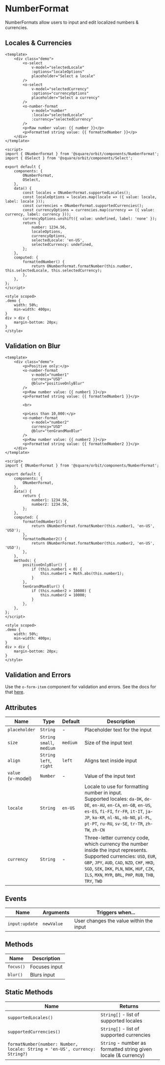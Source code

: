# NumberFormat
NumberFormats allow users to input and edit localized numbers & currencies.

## Locales & Currencies

```vue
<template>
	<div class="demo">
		<o-select
			v-model="selectedLocale"
			:options="localeOptions"
			placeholder="Select a locale"
		/>
		<o-select
			v-model="selectedCurrency"
			:options="currencyOptions"
			placeholder="Select a currency"
		/>
		<o-number-format
			v-model="number"
			:locale="selectedLocale"
			:currency="selectedCurrency"
		/>
		<p>Raw number value: {{ number }}</p>
		<p>Formatted string value: {{ formattedNumber }}</p>
	</div>
</template>

<script>
import { ONumberFormat } from '@square/orbit/components/NumberFormat';
import { OSelect } from '@square/orbit/components/Select';

export default {
	components: {
		ONumberFormat,
		OSelect,
	},
	data() {
		const locales = ONumberFormat.supportedLocales();
		const localeOptions = locales.map(locale => ({ value: locale, label: locale }));
		const currencies = ONumberFormat.supportedCurrencies();
		const currencyOptions = currencies.map(currency => ({ value: currency, label: currency }));
		currencyOptions.unshift({ value: undefined, label: 'none' });
		return {
			number: 1234.56,
			localeOptions,
			currencyOptions,
			selectedLocale: 'en-US',
			selectedCurrency: undefined,
		};
	},
	computed: {
		formattedNumber() {
			return ONumberFormat.formatNumber(this.number, this.selectedLocale, this.selectedCurrency);
		},
	},
};
</script>

<style scoped>
.demo {
	width: 50%;
	min-width: 400px;
}
div > div {
	margin-bottom: 20px;
}
</style>
```


## Validation on Blur

```vue
<template>
	<div class="demo">
		<p>Positive only:</p>
		<o-number-format
			v-model="number1"
			currency="USD"
			@blur="positiveOnlyBlur"
		/>
		<p>Raw number value: {{ number1 }}</p>
		<p>Formatted string value: {{ formattedNumber1 }}</p>

		<br>

		<p>Less than 10,000:</p>
		<o-number-format
			v-model="number2"
			currency="USD"
			@blur="tenGrandMaxBlur"
		/>
		<p>Raw number value: {{ number2 }}</p>
		<p>Formatted string value: {{ formattedNumber2 }}</p>
	</div>
</template>

<script>
import { ONumberFormat } from '@square/orbit/components/NumberFormat';

export default {
	components: {
		ONumberFormat,
	},
	data() {
		return {
			number1: 1234.56,
			number2: 1234.56,
		};
	},
	computed: {
		formattedNumber1() {
			return ONumberFormat.formatNumber(this.number1, 'en-US', 'USD');
		},
		formattedNumber2() {
			return ONumberFormat.formatNumber(this.number2, 'en-US', 'USD');
		},
	},
	methods: {
		positiveOnlyBlur() {
			if (this.number1 < 0) {
				this.number1 = Math.abs(this.number1);
			}
		},
		tenGrandMaxBlur() {
			if (this.number2 > 10000) {
				this.number2 = 10000;
			}
		},
	},
};
</script>

<style scoped>
.demo {
	width: 50%;
	min-width: 400px;
}
div > div {
	margin-bottom: 20px;
}
</style>
```

## Validation and Errors
Use the `o-form-item` component for validation and errors. See the docs for that [here](/components/Form).

## Attributes

| Name          | Type                                                                                                                                                                                      | Default  | Description                                                                        |
|---------------|-------------------------------------------------------------------------------------------------------------------------------------------------------------------------------------------|----------|------------------------------------------------------------------------------------|
| `placeholder` | `String`                                                                                                                                                                                  | -        | Placeholder text for the input                                                    |
| `size`        | `String`<br>`small`, `medium`                                                                                                                                                             | `medium` | Size of the input text                                                            |
| `align`       | `String`<br>`left`, `right`                                                                                                                                                               | `left`   | Aligns text inside input                                                          |
| `value`<br>(v-model)       | `Number`                                                                                                                                                                                  | -        | Value of the input text                                                           |
| `locale`      | `String`              | `en-US`  | Locale to use for formatting number in input.<br>Supported locales: `da-DK`, `de-DE`, `en-AU`, `en-CA`, `en-GB`, `en-US`, `es-ES`, `fi-FI`, `fr-FR`, `it-IT`, `ja-JP`, `ko-KR`, `nl-NL`, `nb-NO`, `pl-PL`, `pt-PT`, `ru-RU`, `sv-SE`, `tr-TR`, `zh-TW`, `zh-CN`                                      |
| `currency`    | `String` | -        | Three-letter currency code, which currency the number inside the input represents.<br>Supported currencies: `USD`, `EUR`, `GBP`, `JPY`, `AUD`, `CAD`, `NZD`, `CHF`, `HKD`, `SGD`, `SEK`, `DKK`, `PLN`, `NOK`, `HUF`, `CZK`, `ILS`, `MXN`, `MYR`, `BRL`, `PHP`, `RUB`, `THB`, `TRY`, `TWD` |

## Events

| Name           | Arguments  | Triggers when...                         |
|----------------|------------|------------------------------------------|
| `input:update` | `newValue` | User changes the value within the input |

## Methods

| Name | Description |
|------|-------------|
| `focus()` | Focuses input |
| `blur()` | Blurs input |

## Static Methods

| Name                                                                        | Returns                                                         |
|-----------------------------------------------------------------------------|-----------------------------------------------------------------|
| `supportedLocales()`                                                        | `String[]` - list of supported locales                          |
| `supportedCurrencies()`                                                     | `String[]` - list of supported currencies                       |
| `formatNumber(number: Number, locale: String = 'en-US', currency: String?)` | `String` - number as formatted string given locale (& currency) |
